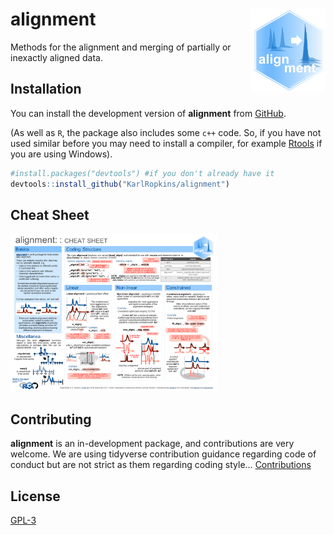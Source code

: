 
<!-- README.md is generated from README.Rmd. Please edit that file -->

# alignment <img src="man/figures/logo.png" align="right" alt="" width="120" />

<!-- badges: start -->
<!-- badges: end -->

Methods for the alignment and merging of partially or inexactly aligned
data.

## Installation

You can install the development version of **alignment** from
[GitHub](https://github.com/).

(As well as `R`, the package also includes some `c++` code. So, if you
have not used similar before you may need to install a compiler, for
example [Rtools](https://cran.r-project.org/bin/windows/Rtools/) if you
are using Windows).

``` r
#install.packages("devtools") #if you don't already have it
devtools::install_github("KarlRopkins/alignment")
```

## Cheat Sheet

<a href="reference/figures/alignment_cheatsheet.pdf"><img src="figures/alignment_cheatsheet_thumb.png" width="330" height="252"/></a>

## Contributing

**alignment** is an in-development package, and contributions are very
welcome. We are using tidyverse contribution guidance regarding code of
conduct but are not strict as them regarding coding style…
[Contributions](https://karlropkins.github.io/alignment/CONTRIBUTING.html)

## License

[GPL-3](https://karlropkins.github.io/alignment/LICENSE.html)
